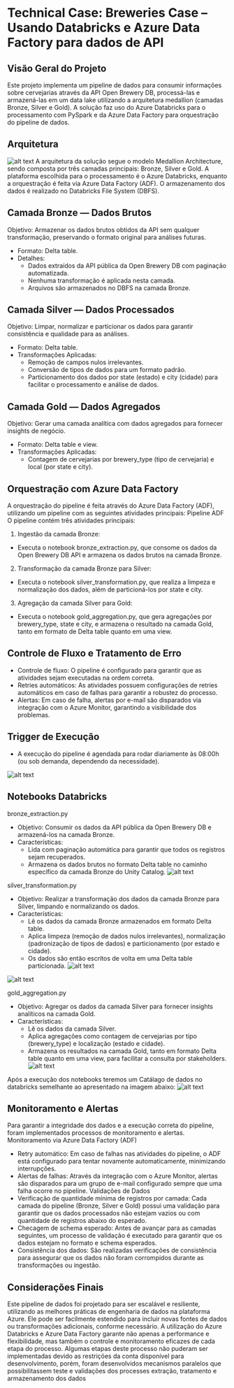 # Technical Case: Breweries Case – Usando Databricks e Azure Data Factory para dados de API

## Visão Geral do Projeto
Este projeto implementa um pipeline de dados para consumir informações sobre cervejarias através da API Open Brewery DB, processá-las e armazená-las em um data lake utilizando a arquitetura medallion (camadas Bronze, Silver e Gold). A solução faz uso do Azure Databricks para o processamento com PySpark e da Azure Data Factory para orquestração do pipeline de dados.

## Arquitetura
![alt text](Images/catalago.png)
A arquitetura da solução segue o modelo Medallion Architecture, sendo composta por três camadas principais: Bronze, Silver e Gold. A plataforma escolhida para o processamento é o Azure Databricks, enquanto a orquestração é feita via Azure Data Factory (ADF). O armazenamento dos dados é realizado no Databricks File System (DBFS).
## Camada Bronze — Dados Brutos
Objetivo: Armazenar os dados brutos obtidos da API sem qualquer transformação, preservando o formato original para análises futuras.
-	Formato: Delta table.
-	Detalhes:
    -	Dados extraídos da API pública da Open Brewery DB com paginação automatizada.
    -	Nenhuma transformação é aplicada nesta camada.
    -	Arquivos são armazenados no DBFS na camada Bronze.

## Camada Silver — Dados Processados
Objetivo: Limpar, normalizar e particionar os dados para garantir consistência e qualidade para as análises.
-	Formato: Delta table.
-	Transformações Aplicadas:
    -	Remoção de campos nulos irrelevantes.
    -	Conversão de tipos de dados para um formato padrão.
    -	Particionamento dos dados por state (estado) e city (cidade) para facilitar o processamento e análise de dados.
## Camada Gold — Dados Agregados
Objetivo: Gerar uma camada analítica com dados agregados para fornecer insights de negócio.
-	Formato: Delta table e view.
-	Transformações Aplicadas:
    -	Contagem de cervejarias por brewery_type (tipo de cervejaria) e local (por state e city).


## Orquestração com Azure Data Factory
A orquestração do pipeline é feita através do Azure Data Factory (ADF), utilizando um pipeline com as seguintes atividades principais:
Pipeline ADF
O pipeline contém três atividades principais:
1.	Ingestão da camada Bronze:
-	Executa o notebook bronze_extraction.py, que consome os dados da Open Brewery DB API e armazena os dados brutos na camada Bronze.
2.	Transformação da camada Bronze para Silver:
-	Executa o notebook silver_transformation.py, que realiza a limpeza e normalização dos dados, além de particioná-los por state e city.
3.	Agregação da camada Silver para Gold:
-	Executa o notebook gold_aggregation.py, que gera agregações por brewery_type, state e city, e armazena o resultado na camada Gold, tanto em formato de Delta table quanto em uma view.

## Controle de Fluxo e Tratamento de Erro
-	Controle de fluxo: O pipeline é configurado para garantir que as atividades sejam executadas na ordem correta.
-	Retries automáticos: As atividades possuem configurações de retries automáticos em caso de falhas para garantir a robustez do processo.
-	Alertas: Em caso de falha, alertas por e-mail são disparados via integração com o Azure Monitor, garantindo a visibilidade dos problemas.
## Trigger de Execução
-	A execução do pipeline é agendada para rodar diariamente às 08:00h (ou sob demanda, dependendo da necessidade).

![alt text](Images\agendamento_adf.png)

## Notebooks Databricks
bronze_extraction.py
-	Objetivo: Consumir os dados da API pública da Open Brewery DB e armazená-los na camada Bronze.
-	Características:
    -	Lida com paginação automática para garantir que todos os registros sejam recuperados.
    -	Armazena os dados brutos no formato Delta table no caminho específico da camada Bronze do Unity Catalog.
![alt text](Images\qtd_registros_api.png)

silver_transformation.py
-	Objetivo: Realizar a transformação dos dados da camada Bronze para Silver, limpando e normalizando os dados.
-	Características:
    -	Lê os dados da camada Bronze armazenados em formato Delta table.
    -	Aplica limpeza (remoção de dados nulos irrelevantes), normalização (padronização de tipos de dados) e particionamento (por estado e cidade).
    -	Os dados são então escritos de volta em uma Delta table particionada.
![alt text](Images\particionamento_silver.png)

![alt text](Images\particionamento_silver2.png)

gold_aggregation.py
-	Objetivo: Agregar os dados da camada Silver para fornecer insights analíticos na camada Gold.
-	Características:
    -	Lê os dados da camada Silver.
    -	Aplica agregações como contagem de cervejarias por tipo (brewery_type) e localização (estado e cidade).
    -	Armazena os resultados na camada Gold, tanto em formato Delta table quanto em uma view, para facilitar a consulta por stakeholders.
![alt text](Images\view_gold.png)

Após a execução dos notebooks teremos um Catálago de dados no databricks semelhante ao apresentado na imagem abaixo:
![alt text](Images\catalago.png)

## Monitoramento e Alertas
Para garantir a integridade dos dados e a execução correta do pipeline, foram implementados processos de monitoramento e alertas.
Monitoramento via Azure Data Factory (ADF)
-	Retry automático: Em caso de falhas nas atividades do pipeline, o ADF está configurado para tentar novamente automaticamente, minimizando interrupções.
-	Alertas de falhas: Através da integração com o Azure Monitor, alertas são disparados para um grupo de e-mail configurado sempre que uma falha ocorre no pipeline.
Validações de Dados
-	Verificação de quantidade mínima de registros por camada: Cada camada do pipeline (Bronze, Silver e Gold) possui uma validação para garantir que os dados processados não estejam vazios ou com quantidade de registros abaixo do esperado.
-	Checagem de schema esperado: Antes de avançar para as camadas seguintes, um processo de validação é executado para garantir que os dados estejam no formato e schema esperados.
-	Consistência dos dados: São realizadas verificações de consistência para assegurar que os dados não foram corrompidos durante as transformações ou ingestão.

## Considerações Finais
Este pipeline de dados foi projetado para ser escalável e resiliente, utilizando as melhores práticas de engenharia de dados na plataforma Azure. Ele pode ser facilmente estendido para incluir novas fontes de dados ou transformações adicionais, conforme necessário. A utilização do Azure Databricks e Azure Data Factory garante não apenas a performance e flexibilidade, mas também o controle e monitoramento eficazes de cada etapa do processo.
Algumas etapas deste processo não puderam ser implementadas devido as restrições da conta disponível para desenvolvimento, porém, foram desenvolvidos mecanismos paralelos que possibilitassem teste e validações dos processes extração, tratamento e armazenamento dos dados

